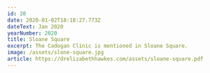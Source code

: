 ```yaml
---
id: 20
date: 2020-01-02T18:18:27.773Z
dateText: Jan 2020
yearNumber: 2020
title: Sloane Square
excerpt: The Cadogan Clinic is mentioned in Sloane Square.
image: /assets/slone-square.jpg
article: https://drelizabethhawkes.com/assets/sloane-square.pdf
---
```

